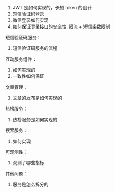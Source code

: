 1. JWT 是如何实现的，长短 token 的设计
2. 短信验证码登录
3. 微信登录如何实现
4. 如何保证登录接口的安全性: 限流 + 短信条数限制

短信验证码服务：

1. 短信验证码服务的流程

互动服务组件：

1. 如何实现的
2. 一致性如何保证

文章管理：

1. 文章的发布是如何实现的

热榜服务：

1. 热榜服务是如何实现的

搜索服务：

1. 如何实现

可观测性：

1. 观测了哪些指标

其他问题：

1. 服务是怎么拆分的
